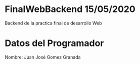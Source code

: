 # FinalWebBackend  15/05/2020
Backend de la practica final de desarrollo Web

# Datos del Programador 

Nombre: Juan José Gomez Granada 

